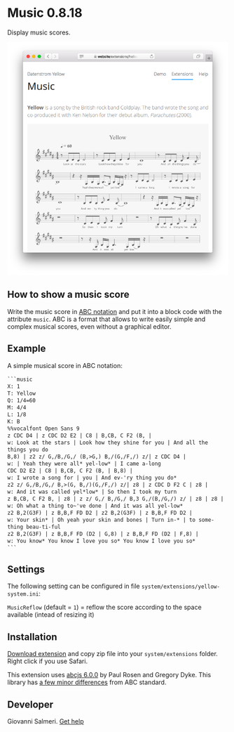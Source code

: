 Music 0.8.18
============
Display music scores.

<p align="center"><img src="music-screenshot.png?raw=true" alt="Screenshot"></p>

## How to show a music score

Write the music score in [ABC notation](https://abcnotation.com/) and put it into a block code with the attribute `music`. ABC is a format that allows to write easily simple and complex musical scores, even without a graphical editor.

## Example

A simple musical score in ABC notation:

    ```music
    X: 1
    T: Yellow
    Q: 1/4=60
    M: 4/4
    L: 1/8
    K: B
    %%vocalfont Open Sans 9
    z CDC D4 | z CDC D2 E2 | C8 | B,CB, C F2 (B, | 
    w: Look at the stars | Look how they shine for you | And all the things you do
    B,8) | z2 z/ G,/B,/G,/ (B,>G,) B,/(G,/F,/) z/| z CDC D4 | 
    w: | Yeah they were all* yel-low* | I came a-long
    CDC D2 E2 | C8 | B,CB, C F2 (B, | B,8) | 
    w: I wrote a song for | you | And ev-'ry thing you do*
    z2 z/ G,/B,/G,/ B,>(G, B,/)(G,/F,/) z/| z8 | z CDC D F2 C | z8 | 
    w: And it was called yel*low* | So then I took my turn
    z B,CB, C F2 B, | z8 | z z/ G,/ B,/G,/ B,3 G,/(B,/G,/) z/ | z8 | z8 | 
    w: Oh what a thing to~'ve done | And it was all yel-low*
    z2 B,2(G3F) | z B,B,F FD D2 | z2 B,2(G3F) | z B,B,F FD D2 | 
    w: Your skin* | Oh yeah your skin and bones | Turn in-* | to some-thing beau-ti-ful
    z2 B,2(G3F) | z B,B,F FD (D2 | G,8) | z B,B,F FD (D2 | F,8) |
    w: You know* You know I love you so* You know I love you so*
    ```

## Settings

The following setting can be configured in file `system/extensions/yellow-system.ini`:

`MusicReflow` (default = `1`) = reflow the score according to the space available (intead of resizing it)  

## Installation

[Download extension](https://github.com/GiovanniSalmeri/yellow-music/archive/main.zip) and copy zip file into your `system/extensions` folder. Right click if you use Safari.

This extension uses [abcjs 6.0.0](https://paulrosen.github.io/abcjs/) by Paul Rosen and Gregory Dyke. This library has [a few minor differences](https://paulrosen.github.io/abcjs/overview/abc-notation.html) from ABC standard.

## Developer

Giovanni Salmeri. [Get help](https://datenstrom.se/yellow/help/)
